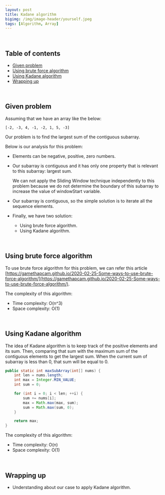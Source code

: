 ```yaml
---
layout: post
title: Kadane algorithm
bigimg: /img/image-header/yourself.jpeg
tags: [Algorithm, Array]
---
```




<br>

## Table of contents
- [Given problem](#given-problem)
- [Using brute force algorithm](#using-brute-force-algorithm)
- [Using Kadane algorithm](#using-kadane-algorithm)
- [Wrapping up](#wrapping-up)


<br>

## Given problem

Assuming that we have an array like the below:

```
[-2, -3, 4, -1, -2, 1, 5, -3]
```

Our problem is to find the largest sum of the contiguous subarray.

Below is our analysis for this problem:
- Elements can be negative, positive, zero numbers.
- Our subarray is contiguous and it has only one property that is relevant to this subarray: largest sum.

    We can not apply the Sliding Window technique independently to this problem because we do not determine the boundary of this subarray to increase the value of windowStart variable.

- Our subarray is contiguous, so the simple solution is to iterate all the sequence elements. 
- Finally, we have two solution:

    - Using brute force algorithm.
    - Using Kadane algorithm.

<br>

## Using brute force algorithm

To use brute force algorithm for this problem, we can refer this article [https://gamethapcam.github.io/2020-02-25-Some-ways-to-use-brute-force-algorithm/](https://gamethapcam.github.io/2020-02-25-Some-ways-to-use-brute-force-algorithm/).

The complexity of this algorithm:
- Time complexity: O(n^3)
- Space complexity: O(1)

<br>

## Using Kadane algorithm

The idea of Kadane algorithm is to keep track of the positive elements and its sum. Then, comparing that sum with the maximum sum of the contiguous elements to get the largest sum. When the current sum of subarray is less than 0, that sum will be equal to 0.

```java
public static int maxSubArray(int[] nums) {
    int len = nums.length;
    int max = Integer.MIN_VALUE;
    int sum = 0;

    for (int i = 0; i < len; ++i) {
        sum += nums[i];
        max = Math.max(max, sum);
        sum = Math.max(sum, 0);
    }

    return max;
}
```

The complexity of this algorithm:
- Time complexity: O(n)
- Space complexity: O(1)


<br>

## Wrapping up

- Understanding about our case to apply Kadane algorithm.

